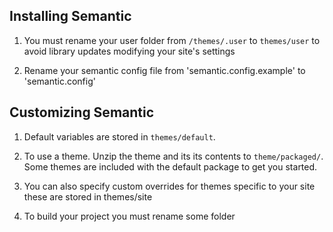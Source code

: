 ## Installing Semantic

1) You must rename your user folder from ``/themes/.user`` to ``themes/user`` to avoid library updates modifying your site's settings

2) Rename your semantic config file from 'semantic.config.example' to 'semantic.config'

## Customizing Semantic

1) Default variables are stored in ``themes/default``.

2) To use a theme. Unzip the theme and its its contents to ``theme/packaged/``. Some themes are included with the default package to get you started.

3) You can also specify custom overrides for themes specific to your site these are stored in themes/site

1) To build your project you must rename some folder
